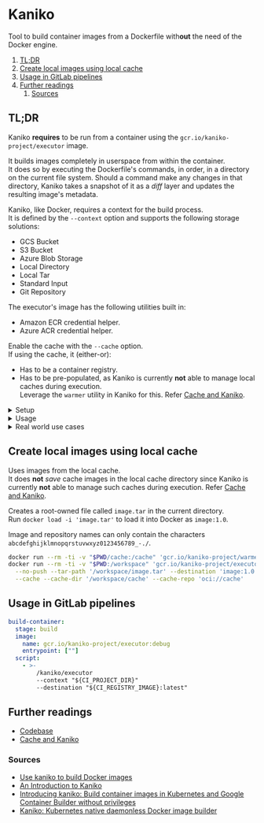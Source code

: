 # Kaniko

Tool to build container images from a Dockerfile with**out** the need of the Docker engine.

1. [TL;DR](#tldr)
1. [Create local images using local cache](#create-local-images-using-local-cache)
1. [Usage in GitLab pipelines](#usage-in-gitlab-pipelines)
1. [Further readings](#further-readings)
   1. [Sources](#sources)

## TL;DR

Kaniko **requires** to be run from a container using the `gcr.io/kaniko-project/executor` image.

It builds images completely in userspace from within the container.<br/>
It does so by executing the Dockerfile's commands, in order, in a directory on the current file system. Should a command
make any changes in that directory, Kaniko takes a snapshot of it as a _diff_ layer and updates the resulting image's
metadata.

Kaniko, like Docker, requires a context for the build process.<br/>
It is defined by the `--context` option and supports the following storage solutions:

- GCS Bucket
- S3 Bucket
- Azure Blob Storage
- Local Directory
- Local Tar
- Standard Input
- Git Repository

The executor's image has the following utilities built in:

- Amazon ECR credential helper.
- Azure ACR credential helper.

Enable the cache with the `--cache` option.<br/>
If using the cache, it (either-or):

- Has to be a container registry.
- Has to be pre-populated, as Kaniko is currently **not** able to manage local caches during execution.<br/>
  Leverage the `warmer` utility in Kaniko for this. Refer [Cache and Kaniko].

<details>
  <summary>Setup</summary>

```sh
docker pull 'gcr.io/kaniko-project/executor'
docker pull 'gcr.io/kaniko-project/executor:debug'
docker pull 'gcr.io/kaniko-project/executor:v1.23.2-debug'
```

</details>

<details>
  <summary>Usage</summary>

```sh
docker run --rm -ti -v "$PWD:/workspace" 'gcr.io/kaniko-project/executor' --no-push
docker run --rm --name 'kaniko' -ti -v "$PWD:/workspace" 'gcr.io/kaniko-project/executor' \
  --context '/workspace/context' --dockerfile '/workspace/context/Dockerfile' --no-push
docker run … \
  -e "GOOGLE_APPLICATION_CREDENTIALS=/kaniko/config.json" \
  -v "$PWD/gcp-secret.json:/kaniko/config.json:ro" \
  -v "$HOME/.docker/config.json:/kaniko/.docker/config.json:ro" \
  -v "$HOME/.aws:/root/.aws:ro" \
  'gcr.io/kaniko-project/executor' \
    --context 'dir://context' \
    --destination 'docker-hub-repo/custom-image:1.2.3' \
    --destination '012345678901.dkr.ecr.eu-west-1.amazonaws.com/aws-repo:1.2.3' \
    --destination 'gcr.io/gcp-project-id/custom-image:1.2.3' \
    --destination 'mycr.azurecr.io/azure-repository:1.2.3'
docker run … -v "$PWD/config.json:/kaniko/.docker/config.json:ro" 'gcr.io/kaniko-project/executor:latest'
docker run … 'gcr.io/kaniko-project/executor' … --cache --custom-platform 'linux/amd64' --build-arg VERSION='1.2'

# Populate build caches.
docker run -it --rm -v "$PWD/cache:/cache" 'gcr.io/kaniko-project/warmer' \
  --image='maven:3-jdk-11-slim' --image='openjdk:11-jre-slim'
```

</details>

<details>
  <summary>Real world use cases</summary>

  <details style="padding-left: 1rem">
    <summary>Test the Dockerfile for an Ansible execution environment the way a GitLab pipeline would need to execute it</summary>

```sh
docker run --rm -ti -v "$PWD:/workspace" 'gcr.io/kaniko-project/executor:debug' /kaniko/executor --no-push
docker run --rm -ti -v "$PWD:/workspace" --entrypoint '' 'gcr.io/kaniko-project/executor:v1.23.2-debug' \
  /kaniko/executor --context '/workspace/someDir' --dockerfile '/workspace/someDir/someDockerfile' --no-push
```

  </details>

</details>

## Create local images using local cache

Uses images from the local cache.<br/>
It does **not** _save_ cache images in the local cache directory since Kaniko is currently **not** able to manage such
caches during execution. Refer [Cache and Kaniko].

Creates a root-owned file called `image.tar` in the current directory.<br/>
Run `docker load -i 'image.tar'` to load it into Docker as `image:1.0`.

Image and repository names can only contain the characters `abcdefghijklmnopqrstuvwxyz0123456789_-./`.

```sh
docker run --rm -ti -v "$PWD/cache:/cache" 'gcr.io/kaniko-project/warmer' --image='python:3.10'
docker run --rm -ti -v "$PWD:/workspace" 'gcr.io/kaniko-project/executor:debug' --reproducible \
  --no-push --tar-path '/workspace/image.tar' --destination 'image:1.0' \
  --cache --cache-dir '/workspace/cache' --cache-repo 'oci://cache'
```

## Usage in GitLab pipelines

```yaml
build-container:
  stage: build
  image:
    name: gcr.io/kaniko-project/executor:debug
    entrypoint: [""]
  script:
    - >-
        /kaniko/executor
        --context "${CI_PROJECT_DIR}"
        --destination "${CI_REGISTRY_IMAGE}:latest"
```

## Further readings

- [Codebase]
- [Cache and Kaniko]

### Sources

- [Use kaniko to build Docker images]
- [An Introduction to Kaniko]
- [Introducing kaniko: Build container images in Kubernetes and Google Container Builder without privileges]
- [Kaniko: Kubernetes native daemonless Docker image builder]

<!--
  Reference
  ═╬═Time══
  -->

<!-- In-article sections -->
<!-- Knowledge base -->
<!-- Files -->
<!-- Upstream -->
[codebase]: https://github.com/GoogleContainerTools/kaniko
[introducing kaniko: build container images in kubernetes and google container builder without privileges]: https://cloud.google.com/blog/products/containers-kubernetes/introducing-kaniko-build-container-images-in-kubernetes-and-google-container-builder-even-without-root-access

<!-- Others -->
[an introduction to kaniko]: https://www.baeldung.com/ops/kaniko
[cache and kaniko]: https://medium.com/swlh/cache-and-kaniko-2cfb766925af
[kaniko: kubernetes native daemonless docker image builder]: https://8grams.medium.com/kaniko-kubernetes-native-daemonless-docker-image-builder-8eec88979f9e
[use kaniko to build docker images]: https://docs.gitlab.com/ee/ci/docker/using_kaniko.html
